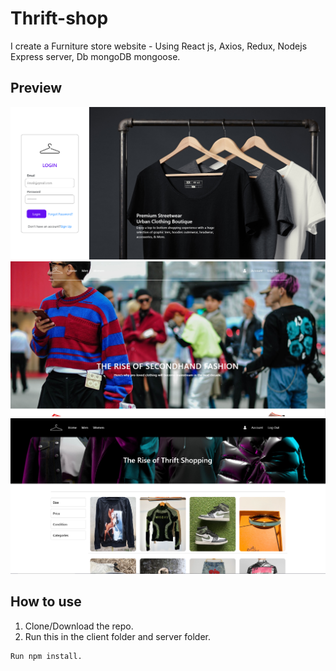 # Thrift-shop

I create a Furniture store website - Using React js, Axios, Redux, Nodejs Express server, Db mongoDB mongoose.


## Preview

![](images/login.PNG)
![](images/homepage.PNG)
![](images/gallery.PNG)

## How to use

1. Clone/Download the repo.
2. Run this in the client folder and server folder.
```
Run npm install.
```
